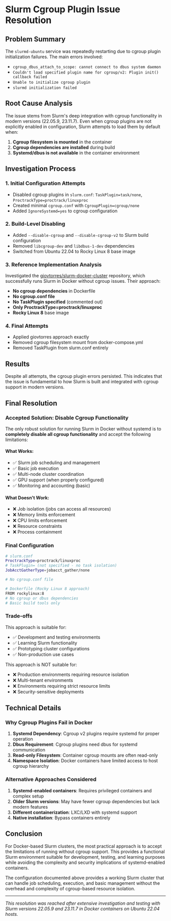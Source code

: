 # Slurm Cgroup Plugin Issue Resolution

## Problem Summary

The `slurmd-ubuntu` service was repeatedly restarting due to cgroup plugin initialization failures. The main errors involved:

- `cgroup_dbus_attach_to_scope: cannot connect to dbus system daemon`
- `Couldn't load specified plugin name for cgroup/v2: Plugin init() callback failed`
- `Unable to initialize cgroup plugin`
- `slurmd initialization failed`

## Root Cause Analysis

The issue stems from Slurm's deep integration with cgroup functionality in modern versions (22.05.9, 23.11.7). Even when cgroup plugins are not explicitly enabled in configuration, Slurm attempts to load them by default when:

1. **Cgroup filesystem is mounted** in the container
2. **Cgroup dependencies are installed** during build
3. **Systemd/dbus is not available** in the container environment

## Investigation Process

### 1. Initial Configuration Attempts
- Disabled cgroup plugins in `slurm.conf`: `TaskPlugin=task/none`, `ProctrackType=proctrack/linuxproc`
- Created minimal `cgroup.conf` with `CgroupPlugin=cgroup/none`
- Added `IgnoreSystemd=yes` to cgroup configuration

### 2. Build-Level Disabling
- Added `--disable-cgroup` and `--disable-cgroup-v2` to Slurm build configuration
- Removed `libcgroup-dev` and `libdbus-1-dev` dependencies
- Switched from Ubuntu 22.04 to Rocky Linux 8 base image

### 3. Reference Implementation Analysis
Investigated the [giovtorres/slurm-docker-cluster](https://github.com/giovtorres/slurm-docker-cluster) repository, which successfully runs Slurm in Docker without cgroup issues. Their approach:

- **No cgroup dependencies** in Dockerfile
- **No cgroup.conf file** 
- **No TaskPlugin specified** (commented out)
- **Only ProctrackType=proctrack/linuxproc**
- **Rocky Linux 8** base image

### 4. Final Attempts
- Applied giovtorres approach exactly
- Removed cgroup filesystem mount from docker-compose.yml
- Removed TaskPlugin from slurm.conf entirely

## Results

Despite all attempts, the cgroup plugin errors persisted. This indicates that the issue is fundamental to how Slurm is built and integrated with cgroup support in modern versions.

## Final Resolution

### Accepted Solution: Disable Cgroup Functionality

The only robust solution for running Slurm in Docker without systemd is to **completely disable all cgroup functionality** and accept the following limitations:

#### What Works:
- ✅ Slurm job scheduling and management
- ✅ Basic job execution
- ✅ Multi-node cluster coordination
- ✅ GPU support (when properly configured)
- ✅ Monitoring and accounting (basic)

#### What Doesn't Work:
- ❌ Job isolation (jobs can access all resources)
- ❌ Memory limits enforcement
- ❌ CPU limits enforcement
- ❌ Resource constraints
- ❌ Process containment

### Final Configuration

```bash
# slurm.conf
ProctrackType=proctrack/linuxproc
# TaskPlugin= (not specified - no task isolation)
JobAcctGatherType=jobacct_gather/none

# No cgroup.conf file

# Dockerfile (Rocky Linux 8 approach)
FROM rockylinux:8
# No cgroup or dbus dependencies
# Basic build tools only
```

### Trade-offs

This approach is suitable for:
- ✅ Development and testing environments
- ✅ Learning Slurm functionality
- ✅ Prototyping cluster configurations
- ✅ Non-production use cases

This approach is NOT suitable for:
- ❌ Production environments requiring resource isolation
- ❌ Multi-tenant environments
- ❌ Environments requiring strict resource limits
- ❌ Security-sensitive deployments

## Technical Details

### Why Cgroup Plugins Fail in Docker

1. **Systemd Dependency**: Cgroup v2 plugins require systemd for proper operation
2. **Dbus Requirement**: Cgroup plugins need dbus for systemd communication
3. **Read-only Filesystem**: Container cgroup mounts are often read-only
4. **Namespace Isolation**: Docker containers have limited access to host cgroup hierarchy

### Alternative Approaches Considered

1. **Systemd-enabled containers**: Requires privileged containers and complex setup
2. **Older Slurm versions**: May have fewer cgroup dependencies but lack modern features
3. **Different containerization**: LXC/LXD with systemd support
4. **Native installation**: Bypass containers entirely

## Conclusion

For Docker-based Slurm clusters, the most practical approach is to accept the limitations of running without cgroup support. This provides a functional Slurm environment suitable for development, testing, and learning purposes while avoiding the complexity and security implications of systemd-enabled containers.

The configuration documented above provides a working Slurm cluster that can handle job scheduling, execution, and basic management without the overhead and complexity of cgroup-based resource isolation.

---

*This resolution was reached after extensive investigation and testing with Slurm versions 22.05.9 and 23.11.7 in Docker containers on Ubuntu 22.04 hosts.* 